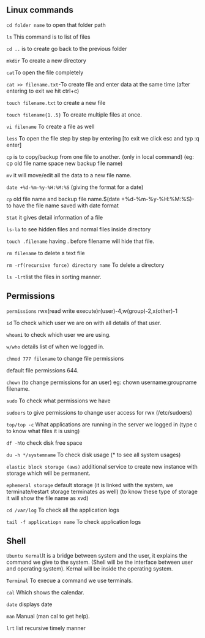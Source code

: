 ## Linux commands

`cd folder name` to open that folder path

`ls` This command is to list of files

`cd ..` is to create go back to the previous folder
 
`mkdir` To create a new directory 

`cat`To open the file completely

`cat >> filename.txt`-To create file and enter data at the same time (after entering to exit we hit ctrl+c)

`touch filename.txt` to create a new file

`touch filename{1..5}` To create multiple files at once.

`vi filename` To create a file as well

`less` To open the file step by step by entering [to exit we click esc and typ :q enter]

`cp` is to copy/backup from one file to another. (only in local command) (eg: cp old file name space new backup file name)

`mv` it will move/edit all the data to a new file name.

`date +%d-%m-%y-%H:%M:%S` (giving the format for a date)

`cp` old file name and backup file name.$(date +%d-%m-%y-%H:%M:%S)- to have the file name saved with date format

`Stat` it gives detail information of a file

`ls-la` to see hidden files and normal files inside directory

`touch .filename` having . before filename will hide that file.

`rm filename` to delete a text file

`rm -rf(recursive force) directory name` To delete a directory

`ls -lrt`list the files in sorting manner.
## Permissions
`permissions` rwx(read write execute)r(user)-4,w(group)-2,x(other)-1

`id` To check which user we are on with all details of that user.

`whoami` to check which user we are using.

`w/who` details list of when we logged in. 

`chmod 777 filename` to change file permissions

default file permissions 644.

`chown` (to change permissions for an user) eg: chown username:groupname filename. 

`sudo` To check what permissions we have

`sudoers` to give permissions to change user access for rwx (/etc/sudoers)

`top/top -c` What applications are running in the server we logged in (type c to know what files it is using)

`df -h`to check disk free space

`du -h */systemname` To check disk usage (* to see all system usages)
 
`elastic block storage (aws)` additional service to create new instance with storage which will be permanent. 

`ephemeral storage` default storage (it is linked with the system, we terminate/restart storage terminates as well) (to know these type of storage it will show the file name as xvd) 

`cd /var/log` To check all the application logs

`tail -f applicatiopn name` To check application logs
## Shell

`Ubuntu Kernal`It is a bridge between system and the user, it explains the command we give to the system. (Shell will be the interface between user and operating system). Kernal will be inside the operating system.

`Terminal` To execue a command we use terminals.

`cal` Which shows the calendar.

`date` displays date

`man` Manual (man cal to get help).

`lrt` list recursive timely manner




